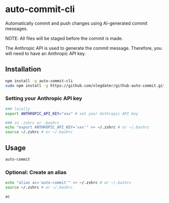 # auto-commit-cli

Automatically commit and push changes using AI-generated commit messages.

NOTE: All files will be staged before the commit is made.

The Anthropic API is used to generate the commit message. Therefore, you will need to have an Anthropic API key.


## Installation

```bash
npm install -g auto-commit-cli
sudo npm install -g https://github.com/olegdater/github-auto-commit.git
```

### Setting your Anthropic API key

```bash
### locally
export ANTHROPIC_API_KEY="xxx" # set your Anthropic API key

### in .zshrc or .bashrc
echo "export ANTHROPIC_API_KEY='xxx'" >> ~/.zshrc # or ~/.bashrc
source ~/.zshrc # or ~/.bashrc
```

## Usage

```bash
auto-commit
```

### Optional: Create an alias

```bash
echo "alias ac='auto-commit'" >> ~/.zshrc # or ~/.bashrc
source ~/.zshrc # or ~/.bashrc

ac
```